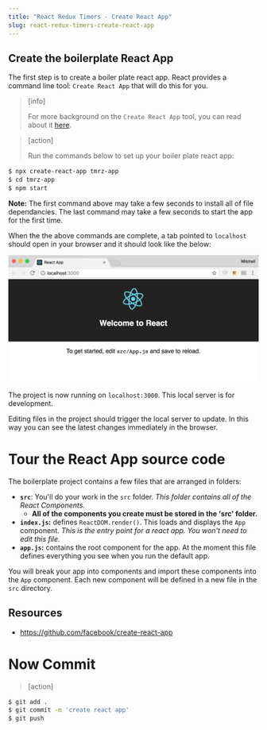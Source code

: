 ```yaml
---
title: "React Redux Timers - Create React App"
slug: react-redux-timers-create-react-app
---
```


## Create the boilerplate React App

The first step is to create a boiler plate react app. React provides
a command line tool: `Create React App` that will do this for you.

> [info]
>
> For more background on the `Create React App` tool, you can read about it [here](https://github.com/facebook/create-react-app).

<!-- -->

> [action]
>
> Run the commands below to set up your boiler plate react app:
>
```bash
$ npx create-react-app tmrz-app
$ cd tmrz-app
$ npm start
```

**Note:** The first command above may take a few seconds to install all of file
dependancies. The last command may take a few seconds to start the app for the first time.

When the the above commands are complete, a tab pointed to `localhost` should open in your browser and it should look like the below:

![screenshot.png](assets/screenshot.png)

The project is now running on `localhost:3000`. This local server is
for development.

Editing files in the project should trigger the local server to update.
In this way you can see the latest changes immediately in the browser.

# Tour the React App source code

The boilerplate project contains a few files that are arranged in
folders:

- **`src`**: You'll do your work in the `src` folder. *This folder contains
all of the React Components.*
    - **All of the components you create must be stored in the 'src' folder.**
- **`index.js`:** defines `ReactDOM.render()`. This loads and
displays the `App` component. *This is the entry point
for a react app. You won't need to edit this file.*
- **`app.js`:** contains the root component for the app. At the
moment this file defines everything you see when you
run the default app.

You will break your app into components and import these
components into the `App` component. Each new component will
be defined in a new file in the `src` directory.

## Resources

- https://github.com/facebook/create-react-app

# Now Commit

>[action]
>
```bash
$ git add .
$ git commit -m 'create react app'
$ git push
```
